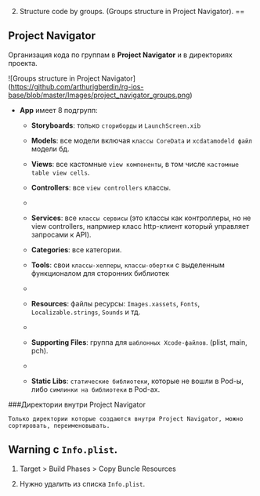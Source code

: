 2. Structure code by groups. (Groups structure in Project Navigator).
==

## Project Navigator
Организация кода по группам в __Project Navigator__ и в директориях проекта.

![Groups structure in Project Navigator] (https://github.com/arthurigberdin/rg-ios-base/blob/master/Images/project_navigator_groups.png)

* **App** имеет 8 подгрупп:
    * __Storyboards__: только `сториборды` и `LaunchScreen.xib` 
    
    * __Models__: все модели включая `классы CoreData` и `xcdatamodeld файл` модели бд.
    
    * __Views__: все кастомные `view компоненты`, в том числе `кастомные table view cells`.
    
    * __Controllers__: все `view controllers` классы.
    * 
    * __Services__:  все `классы сервисы` (это классы как контроллеры, но не view сontrollers, напрмиер класс http-клиент который управляет запросами к API).
    
    * __Categories__: все категории.
    
    * __Tools__: свои `классы-хелперы`, `классы-обертки` c выделенным функционалом для сторонних библиотек
    * 
    * __Resources__: файлы ресурсы: `Images.xassets`, `Fonts`, `Localizable.strings`, `Sounds` и тд.
    * 
    * __Supporting Files__: группа для `шаблонных Xcode-файлов`. (plist, main, pch).
    * 
    * __Static Libs__: `статические библиотеки`, которые не вошли в Pod-ы, либо `симлинки на библиотеки` в Pod-ах.

###Директории внутри Project Navigator

`Только директории которые создаются внутри Project Navigator, можно сортировать, переименовывать.`

## Warning c `Info.plist`.

1. Target > Build Phases > Copy Buncle Resources

2. Нужно удалить из списка `Info.plist`.


